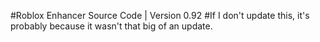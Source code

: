 #Roblox Enhancer Source Code | Version 0.92
#If I don't update this, it's probably because it wasn't that big of an update.
